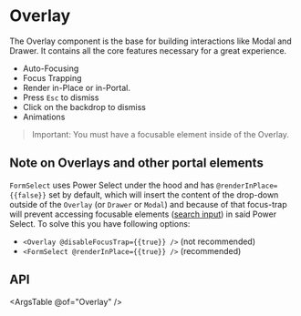 # Overlay

The Overlay component is the base for building interactions like Modal and Drawer.
It contains all the core features necessary for a great experience.

- Auto-Focusing
- Focus Trapping
- Render in-Place or in-Portal.
- Press `Esc` to dismiss
- Click on the backdrop to dismiss
- Animations

> Important: You must have a focusable element inside of the Overlay.

## Note on Overlays and other portal elements

`FormSelect` uses Power Select under the hood and has `@renderInPlace={{false}}` set by default, which will insert the content of the drop-down outside of the `Overlay` (or `Drawer` or `Modal`) and because of that focus-trap will prevent accessing focusable elements ([search input](https://ember-power-select.com/docs/the-search)) in said Power Select. To solve this you have following options:

- `<Overlay @disableFocusTrap={{true}} />` (not recommended)
- `<FormSelect @renderInPlace={{true}} />` (recommended)

## API

<ArgsTable @of="Overlay" />
